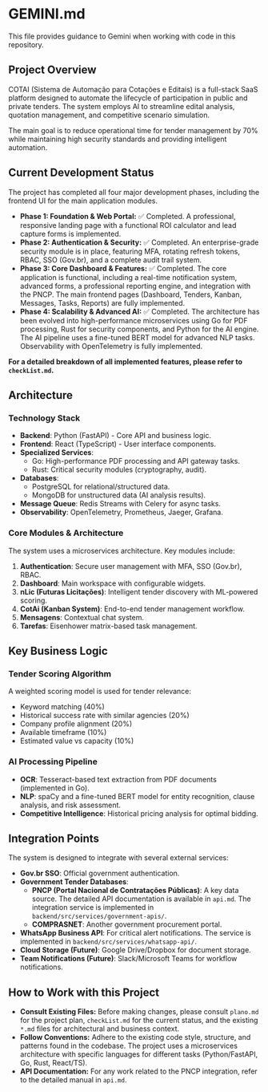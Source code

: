 # GEMINI.md

This file provides guidance to Gemini when working with code in this repository.

## Project Overview

COTAI (Sistema de Automação para Cotações e Editais) is a full-stack SaaS platform designed to automate the lifecycle of participation in public and private tenders. The system employs AI to streamline edital analysis, quotation management, and competitive scenario simulation.

The main goal is to reduce operational time for tender management by 70% while maintaining high security standards and providing intelligent automation.

## Current Development Status

The project has completed all four major development phases, including the frontend UI for the main application modules.

*   **Phase 1: Foundation & Web Portal:** ✅ Completed. A professional, responsive landing page with a functional ROI calculator and lead capture forms is implemented.
*   **Phase 2: Authentication & Security:** ✅ Completed. An enterprise-grade security module is in place, featuring MFA, rotating refresh tokens, RBAC, SSO (Gov.br), and a complete audit trail system.
*   **Phase 3: Core Dashboard & Features:** ✅ Completed. The core application is functional, including a real-time notification system, advanced forms, a professional reporting engine, and integration with the PNCP. The main frontend pages (Dashboard, Tenders, Kanban, Messages, Tasks, Reports) are fully implemented.
*   **Phase 4: Scalability & Advanced AI:** ✅ Completed. The architecture has been evolved into high-performance microservices using Go for PDF processing, Rust for security components, and Python for the AI engine. The AI pipeline uses a fine-tuned BERT model for advanced NLP tasks. Observability with OpenTelemetry is fully implemented.

**For a detailed breakdown of all implemented features, please refer to `checkList.md`.**

## Architecture

### Technology Stack
- **Backend**: Python (FastAPI) - Core API and business logic.
- **Frontend**: React (TypeScript) - User interface components.
- **Specialized Services**:
    - Go: High-performance PDF processing and API gateway tasks.
    - Rust: Critical security modules (cryptography, audit).
- **Databases**:
  - PostgreSQL for relational/structured data.
  - MongoDB for unstructured data (AI analysis results).
- **Message Queue**: Redis Streams with Celery for async tasks.
- **Observability**: OpenTelemetry, Prometheus, Jaeger, Grafana.

### Core Modules & Architecture
The system uses a microservices architecture. Key modules include:
1.  **Authentication**: Secure user management with MFA, SSO (Gov.br), RBAC.
2.  **Dashboard**: Main workspace with configurable widgets.
3.  **nLic (Futuras Licitações)**: Intelligent tender discovery with ML-powered scoring.
4.  **CotAi (Kanban System)**: End-to-end tender management workflow.
5.  **Mensagens**: Contextual chat system.
6.  **Tarefas**: Eisenhower matrix-based task management.

## Key Business Logic

### Tender Scoring Algorithm
A weighted scoring model is used for tender relevance:
- Keyword matching (40%)
- Historical success rate with similar agencies (20%)
- Company profile alignment (20%)
- Available timeframe (10%)
- Estimated value vs capacity (10%)

### AI Processing Pipeline
- **OCR**: Tesseract-based text extraction from PDF documents (implemented in Go).
- **NLP**: spaCy and a fine-tuned BERT model for entity recognition, clause analysis, and risk assessment.
- **Competitive Intelligence**: Historical pricing analysis for optimal bidding.

## Integration Points

The system is designed to integrate with several external services:

- **Gov.br SSO**: Official government authentication.
- **Government Tender Databases**:
    - **PNCP (Portal Nacional de Contratações Públicas)**: A key data source. The detailed API documentation is available in `api.md`. The integration service is implemented in `backend/src/services/government-apis/`.
    - **COMPRASNET**: Another government procurement portal.
- **WhatsApp Business API**: For critical alert notifications. The service is implemented in `backend/src/services/whatsapp-api/`.
- **Cloud Storage (Future)**: Google Drive/Dropbox for document storage.
- **Team Notifications (Future)**: Slack/Microsoft Teams for workflow notifications.

## How to Work with this Project

- **Consult Existing Files:** Before making changes, please consult `plano.md` for the project plan, `checkList.md` for the current status, and the existing `*.md` files for architectural and business context.
- **Follow Conventions:** Adhere to the existing code style, structure, and patterns found in the codebase. The project uses a microservices architecture with specific languages for different tasks (Python/FastAPI, Go, Rust, React/TS).
- **API Documentation:** For any work related to the PNCP integration, refer to the detailed manual in `api.md`.
